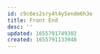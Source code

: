 ```yaml
---
id: c9c6es2sry4t4y5endm6h3e
title: Front End
desc: ''
updated: 1655791749302
created: 1655791133948
---
```


